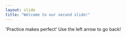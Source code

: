 ```yaml
---
layout: slide
title: "Welcome to our second slide!"
---
```

'Practice makes perfect'
Use the left arrow to go back!
